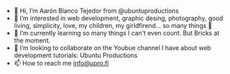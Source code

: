 - 👋 Hi, I’m Aarón Blanco Tejedor from @ubuntuproductions
- 👀 I’m interested in web development, graphic desing, photography, good living, simplicity, love, my children, my girldfirend... so many things 💚
- 🌱 I’m currently learning so many things I can't even count. But Bricks at the moment.
- 💞️ I’m looking to collaborate on the Youbue channel I have about web development tutorials: Ubuntu Productions
- 📫 How to reach me info@upro.fi

<!---
ubuntuproductions/ubuntuproductions is a ✨ special ✨ repository because its `README.md` (this file) appears on your GitHub profile.
You can click the Preview link to take a look at your changes.
--->
